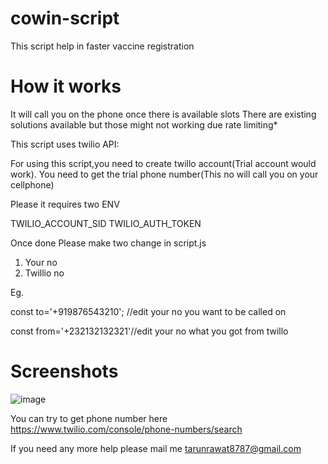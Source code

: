 # cowin-script
This script help in faster vaccine registration

# How it works
It will call you on the phone once there is available slots
There are existing solutions available but those might not working due rate limiting*

This script uses twilio API:

For using this script,you need to create twillo account(Trial account would work).
You need to get the trial phone number(This no will call you on your cellphone)


Please it requires two ENV

TWILIO_ACCOUNT_SID
TWILIO_AUTH_TOKEN

Once done Please make two change in script.js

1. Your no
2. Twillio no

Eg.

const to='+919876543210'; //edit your no you want to be called on

const from='+232132132321'//edit your no what you got from twillo

# Screenshots


![image](https://user-images.githubusercontent.com/11371575/117865478-a1e59580-b2b3-11eb-8fb4-9ac4475c8e78.png)



You can try to get phone number here https://www.twilio.com/console/phone-numbers/search


If you need any more help please mail me tarunrawat8787@gmail.com
